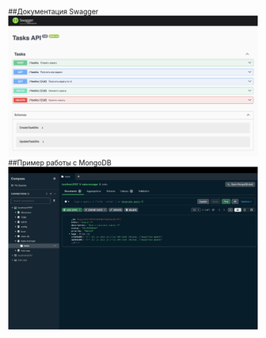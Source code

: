 ##Документация Swagger
![Документация Swagger](./docs/images/Swagger.png)
##Пример работы с MongoDB
![Пример работы с MongoDB](./docs/images/MongoDB.png)